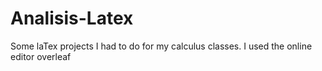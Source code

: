 # Analisis-Latex
Some laTex projects I had to do for my calculus classes.
I used the online editor overleaf
